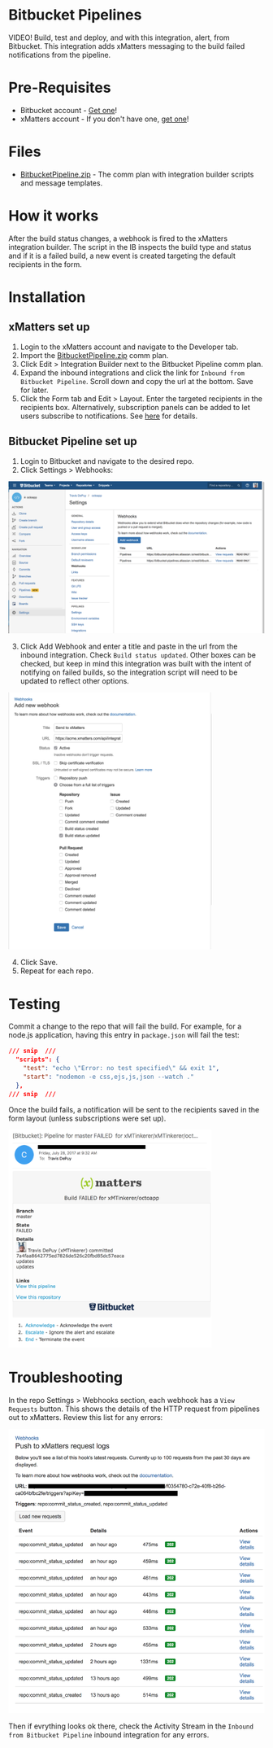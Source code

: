 
# Bitbucket Pipelines
VIDEO!
Build, test and deploy, and with this integration, alert, from Bitbucket. This integration adds xMatters messaging to the build failed notifications from the pipeline. 

# Pre-Requisites
* Bitbucket account - [Get one](https://bitbucket.org/)! 
* xMatters account - If you don't have one, [get one](https://www.xmatters.com)!

# Files
* [BitbucketPipeline.zip](BitbucketPipeline.zip) - The comm plan with integration builder scripts and message templates.

# How it works
After the build status changes, a webhook is fired to the xMatters integration builder. The script in the IB inspects the build type and status and if it is a failed build, a new event is created targeting the default recipients in the form. 

# Installation

## xMatters set up
1. Login to the xMatters account and navigate to the Developer tab. 
2. Import the [BitbucketPipeline.zip](BitbucketPipeline.zip) comm plan. 
3. Click Edit > Integration Builder next to the Bitbucket Pipeline comm plan.
4. Expand the inbound integrations and click the link for `Inbound from Bitbucket Pipeline`. Scroll down and copy the url at the bottom. Save for later. 
5. Click the Form tab and Edit > Layout. Enter the targeted recipients in the recipients box. Alternatively, subscription panels can be added to let users subscribe to notifications. See [here](https://help.xmatters.com/OnDemand/xmodwelcome/communicationplanbuilder/subscriptionforms.htm?cshid=SubscriptionFormListPlace) for details. 


## Bitbucket Pipeline set up
1. Login to Bitbucket and navigate to the desired repo. 
2. Click Settings > Webhooks:

<kbd>
	<img src="media/Settings-Webhook.png" width="600">
</kbd>

3. Click Add Webhook and enter a title and paste in the url from the inbound integration. Check `Build status updated`. Other boxes can be checked, but keep in mind this integration was built with the intent of notifying on failed builds, so the integration script will need to be updated to reflect other options. 

<kbd>
	<img src="media/New-Webhook.png" width="400">
</kbd>

4. Click Save.
5. Repeat for each repo. 

# Testing
Commit a change to the repo that will fail the build. For example, for a node.js application, having this entry in `package.json` will fail the test:

```json
/// snip  ///
  "scripts": {
    "test": "echo \"Error: no test specified\" && exit 1",
    "start": "nodemon -e css,ejs,js,json --watch ."
  },
/// snip  ///
```

Once the build fails, a notification will be sent to the recipients saved in the form layout (unless subscriptions were set up).

<kbd>
	<img src="media/Email.png" width="400">
</kbd>


# Troubleshooting
In the repo Settings > Webhooks section, each webhook has a `View Requests` button. This shows the details of the HTTP request from pipelines out to xMatters. Review this list for any errors:

<kbd>
	<img src="media/Settings-Webhook-View-Requests.png">
</kbd>

Then if evrything looks ok there, check the Activity Stream in the `Inbound from Bitbucket Pipeline` inbound integration for any errors. 




